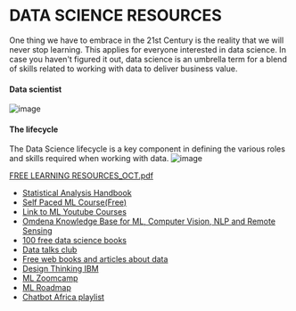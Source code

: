 
# DATA SCIENCE RESOURCES

One thing we have to embrace in the 21st Century is the reality that we will never stop learning. This applies for everyone interested in data science.
In case you haven't figured it out, data science is an umbrella term for a blend of skills related to working with data to deliver business value.
#### Data scientist
![image](https://user-images.githubusercontent.com/91478331/149304100-83418b17-95d6-4fa7-81e9-61d7076c0d88.png)


#### The lifecycle
The Data Science lifecycle is a key component in defining the various roles and skills required when working with data.
![image](https://user-images.githubusercontent.com/91478331/149301815-2c4e6abc-e157-430b-8479-c7f579800c52.png)

[FREE LEARNING RESOURCES_OCT.pdf](https://github.com/wanjiru517/Resources/files/7861470/FREE.LEARNING.RESOURCES_OCT.pdf)


* [Statistical Analysis Handbook](https://www.statsref.com/HTML/index.html)
* [Self Paced ML Course(Free)](https://mlcourse.ai/)
* [Link to ML Youtube Courses](https://github.com/dair-ai/ML-YouTube-Courses)
* [Omdena Knowledge Base for ML, Computer Vision, NLP and Remote Sensing](https://omdenaai.github.io/knowledge.html)
* [100 free data science books](https://www.theinsaneapp.com/2020/12/free-data-science-books-pdf.html)
* [Data talks club](https://datatalks.club/)
* [Free web books and articles about data](https://dataschool.com/)
* [Design Thinking IBM](https://www.ibm.com/design/thinking/page/courses/AI_Essentials)
* [ML Zoomcamp](https://github.com/alexeygrigorev/mlbookcamp-code/tree/master/course-zoomcamp)
* [ML Roadmap](https://www.theinsaneapp.com/2021/03/roadmap-series.html)
* [Chatbot Africa playlist](https://www.youtube.com/watch?v=-i2kxhiHE70&list=PL2R6CYefsNh6D6YXc2t_iItunsxTpEkPN&index=5)
